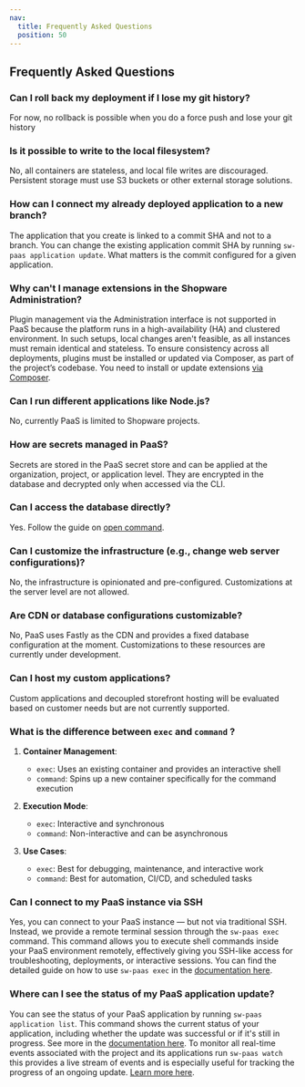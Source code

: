 ```yaml
---
nav:
  title: Frequently Asked Questions
  position: 50
---
```


## Frequently Asked Questions

### Can I roll back my deployment if I lose my git history?

For now, no rollback is possible when you do a force push and lose your git history

### Is it possible to write to the local filesystem?

No, all containers are stateless, and local file writes are discouraged. Persistent storage must use S3 buckets or other external storage solutions.

### How can I connect my already deployed application to a new branch?

The application that you create is linked to a commit SHA and not to a branch. You can change the existing application commit SHA by running `sw-paas application update`. What matters is the commit configured for a given application.

### Why can't I manage extensions in the Shopware Administration?

Plugin management via the Administration interface is not supported in PaaS because the platform runs in a high-availability (HA) and clustered environment. In such setups, local changes aren't feasible, as all instances must remain identical and stateless. To ensure consistency across all deployments, plugins must be installed or updated via Composer, as part of the project’s codebase. You need to install or update extensions [via Composer](https://developer.shopware.com/docs/guides/hosting/installation-updates/extension-managment.html#installing-extensions-with-composer).

### Can I run different applications like Node.js?

No, currently PaaS is limited to Shopware projects.

### How are secrets managed in PaaS?

Secrets are stored in the PaaS secret store and can be applied at the organization, project, or application level. They are encrypted in the database and decrypted only when accessed via the CLI.

### Can I access the database directly?

Yes. Follow the guide on [open command](./CLI/open).

### Can I customize the infrastructure (e.g., change web server configurations)?

No, the infrastructure is opinionated and pre-configured. Customizations at the server level are not allowed.

### Are CDN or database configurations customizable?

No, PaaS uses Fastly as the CDN and provides a fixed database configuration at the moment. Customizations to these resources are currently under development.

### Can I host my custom applications?

Custom applications and decoupled storefront hosting will be evaluated based on customer needs but are not currently supported.

### What is the difference between `exec` and `command` ?

1. **Container Management**:

   - `exec`: Uses an existing container and provides an interactive shell
   - `command`: Spins up a new container specifically for the command execution

2. **Execution Mode**:

   - `exec`: Interactive and synchronous
   - `command`: Non-interactive and can be asynchronous

3. **Use Cases**:
   - `exec`: Best for debugging, maintenance, and interactive work
   - `command`: Best for automation, CI/CD, and scheduled tasks

### Can I connect to my PaaS instance via SSH

Yes, you can connect to your PaaS instance — but not via traditional SSH. Instead, we provide a remote terminal session through the `sw-paas exec` command. This command allows you to execute shell commands inside your PaaS environment remotely, effectively giving you SSH-like access for troubleshooting, deployments, or interactive sessions. You can find the detailed guide on how to use `sw-paas exec` in the [documentation here](https://developer.shopware.com/docs/products/paas/shopware/CLI/exec).

### Where can I see the status of my PaaS application update?

You can see the status of your PaaS application by running `sw-paas application list`. This command shows the current status of your application, including whether the update was successful or if it's still in progress. See more in the [documentation here](https://developer.shopware.com/docs/products/paas/shopware/CLI/applications). To monitor all real-time events associated with the project and its applications run `sw-paas watch` this provides a live stream of events and is especially useful for tracking the progress of an ongoing update. [Learn more here](https://developer.shopware.com/docs/products/paas/shopware/CLI/watch).
